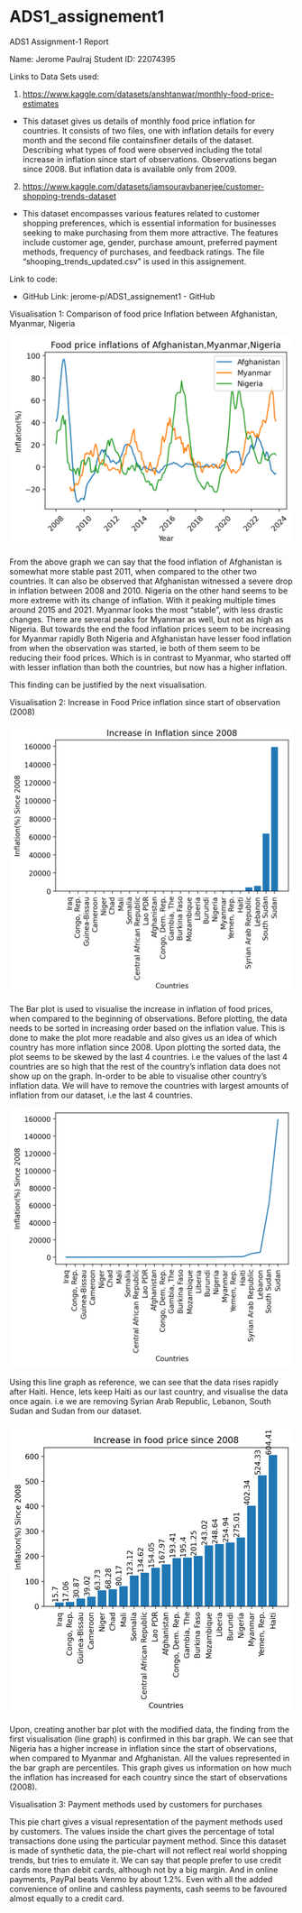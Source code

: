 # ADS1_assignement1

ADS1 Assignment-1
 Report

Name: Jerome Paulraj
Student ID: 22074395





Links to Data Sets used:
1)	https://www.kaggle.com/datasets/anshtanwar/monthly-food-price-estimates
-	This dataset gives us details of monthly food price inflation for countries. It consists of two files, one with inflation details for every month and the second file containsfiner details of the dataset. Describing what types of food were observed including the total increase in inflation since start of observations. Observations began since 2008. But inflation data is available only from 2009. 

2)	https://www.kaggle.com/datasets/iamsouravbanerjee/customer-shopping-trends-dataset
-	This dataset encompasses various features related to customer shopping preferences, which is essential information for businesses seeking to make purchasing from them more attractive. The features include customer age, gender, purchase amount, preferred payment methods, frequency of purchases, and feedback ratings. The file “shooping_trends_updated.csv” is used in this assignement.


Link to code:
-	GitHub Link: jerome-p/ADS1_assignement1 - GitHub






Visualisation 1:
Comparison of food price Inflation between Afghanistan, Myanmar, Nigeria

![Viz1](figures/line_graph_comparing_inflations.png)

 

From the above graph we can say that the food inflation of Afghanistan is somewhat more stable past 2011, when compared to the other two countries. It can also be observed that Afghanistan witnessed a severe drop in inflation between 2008 and 2010. 
Nigeria on the other hand seems to be more extreme with its change of inflation. With it peaking multiple times around 2015 and 2021. 
Myanmar looks the most “stable”, with less drastic changes. There are several peaks for Myanmar as well, but not as high as Nigeria. But towards the end the food inflation prices seem to be increasing for Myanmar rapidly
Both Nigeria and Afghanistan have lesser food inflation from when the observation was started, ie both of them seem to be reducing their food prices. Which is in contrast to Myanmar, who started off with lesser inflation than both the countries, but now has a higher inflation. 

This finding can be justified by the next visualisation.



Visualisation 2:
Increase in Food Price inflation since start of observation (2008)

![Viz2.1](figures/total_increase_inflation.png)

 


The Bar plot is used to visualise the increase in inflation of food prices, when compared to the beginning of observations. Before plotting, the data needs to be sorted in increasing order based on the inflation value. This is done to make the plot more readable and also gives us an idea of which country has more inflation since 2008.
Upon plotting the sorted data, the plot seems to be skewed by the last 4 countries. i.e the values of the last 4 countries are so high that the rest of the country’s inflation data does not show up on the graph. In-order to be able to visualise other country’s inflation data. We will have to remove the countries with largest amounts of inflation from our dataset, i.e the last 4 countries.
 
![Viz2.2](figures/increase_in_inflation_line_graph.png)




Using this line graph as reference, we can see that the data rises rapidly after Haiti. Hence, lets keep Haiti as our last country, and visualise the data once again. i.e we are removing Syrian Arab Republic, Lebanon, South Sudan and Sudan from our dataset. 



![Viz2.3](figures/Inflation_since_start_(excluding_last_4_countries).png)
 

Upon, creating another bar plot with the modified data, the finding from the first visualisation (line graph) is confirmed in this bar graph. We can see that Nigeria has a higher increase in inflation since the start of observations, when compared to Myanmar and Afghanistan.
All the values represented in the bar graph are percentiles. This graph gives us information on how much the inflation has increased for each country since the start of observations (2008).



Visualisation 3: 
Payment methods used by customers for purchases

 


This pie chart gives a visual representation of the payment methods used by customers. The values inside the chart gives the percentage of total transactions done using the particular payment method. Since this dataset is made of synthetic data, the pie-chart will not reflect real world shopping trends, but tries to emulate it. 
We can say that people prefer to use credit cards more than debit cards, although not by a big margin. And in online payments, PayPal beats Venmo by about 1.2%. Even with all the added convenience of online and cashless payments, cash seems to be favoured almost equally to a credit card. 
